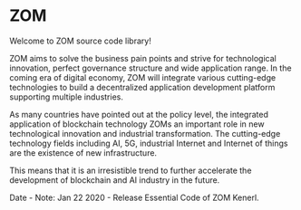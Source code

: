# ZOM
Welcome to ZOM source code library!

ZOM aims to solve the business pain points and strive for technological innovation, perfect governance structure and wide application range. In the coming era of digital economy, ZOM will integrate various cutting-edge technologies to build a decentralized application development platform supporting multiple industries.

As many countries have pointed out at the policy level, the integrated application of blockchain technology ZOMs an important role in new technological innovation and industrial transformation. The cutting-edge technology fields including AI, 5G, industrial Internet and Internet of things are the existence of new infrastructure.

This means that it is an irresistible trend to further accelerate the development of blockchain and AI industry in the future.

Date - Note: Jan 22 2020 - Release Essential Code of ZOM Kenerl.
